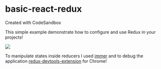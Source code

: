 # basic-react-redux
Created with CodeSandbox

This simple example demonstrate how to configure and use Redux in your projects!

![](https://thumbs.gfycat.com/WideeyedHeartfeltAfricanparadiseflycatcher.webp)

To manipulate states inside reducers I used [immer](https://github.com/immerjs/immer) and to debug the application 
[redux-devtools-extension](https://github.com/zalmoxisus/redux-devtools-extension]) for Chrome!
